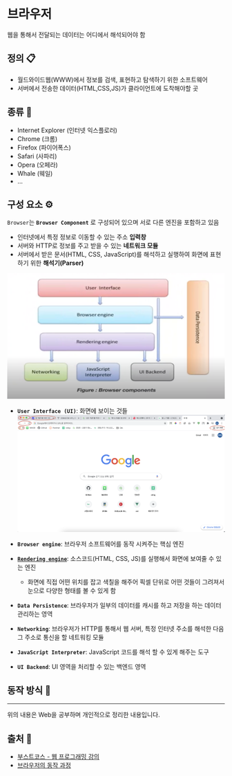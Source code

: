 # 브라우저
웹을 통해서 전달되는 데이터는 어디에서 해석되어야 함

## 정의 📋
- 월드와이드웹(WWW)에서 정보를 검색, 표현하고 탐색하기 위한 소프트웨어
- 서버에서 전송한 데이터(HTML,CSS,JS)가 클라이언트에 도착해야할 곳

## 종류 🔩
- Internet Explorer (인터넷 익스플로러)
- Chrome (크롬)
- Firefox (파이어폭스)
- Safari (사파리)
- Opera (오페라)
- Whale (웨일)
- ...

## 구성 요소 ⚙️
`Browser`는 **`Browser Component`** 로 구성되어 있으며 서로 다른 엔진을 포함하고 있음
- 인터넷에서 특정 정보로 이동할 수 있는 주소 **입력창**
- 서버와 HTTP로 정보를 주고 받을 수 있는 **네트워크 모듈**
- 서버에서 받은 문서(HTML, CSS, JavaScript)를 해석하고 실행하여 화면에 표현하기 위한 **해석기(Parser)**

<img src="./images/browser1.png" width="600">

- **`User Interface (UI)`**: 화면에 보이는 것들
  <img src="./images/browser2.png" width="600">

- **`Browser engine`**: 브라우저 소프트웨어를 동작 시켜주는 핵심 엔진
- **[`Rendering engine`]()**: 소스코드(HTML, CSS, JS)를 실행해서 화면에 보여줄 수 있는 엔진
  - 화면에 직접 어떤 위치를 잡고 색칠을 해주어 픽셀 단위로 어떤 것들이 그려져서 눈으로 다양한 형태를 볼 수 있게 함

- **`Data Persistence`**: 브라우저가 일부의 데이터를 캐시를 하고 저장을 하는 데이터 관리하는 영역
- **`Networking`**: 브라우저가 HTTP를 통해서 웹 서버, 특정 인터넷 주소를 해석한 다음 그 주소로 통신을 할 네트워킹 모듈
- **`JavaScript Interpreter`**: JavaScript 코드를 해석 할 수 있게 해주는 도구
- **`UI Backend`**: UI 영역을 처리할 수 있는 백엔드 영역


## 동작 방식 💪

- - -
위의 내용은 Web을 공부하며 개인적으로 정리한 내용입니다.
## 출처 📝
- [부스트코스 - 웹 프로그래밍 강의](https://www.boostcourse.org/web316/lecture/16661?isDesc=false)
- [브라우저의 동작 과정](https://www.html5rocks.com/en/tutorials/internals/howbrowserswork/)